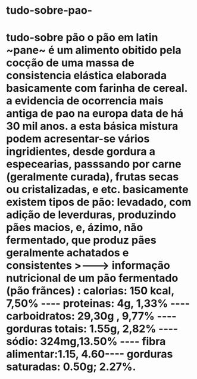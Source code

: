 # tudo-sobre-pao-
# tudo-sobre pão  o pão em latin ~pane~ é um alimento obitido pela cocção  de uma massa de consistencia elástica elaborada basicamente com farinha de cereal. a evidencia de ocorrencia mais antiga de pao na europa data de há 30 mil anos. a esta básica mistura podem acresentar-se vários ingridientes, desde gordura a especearias, passsando por carne (geralmente curada), frutas secas ou cristalizadas, e etc. basicamente existem tipos de pão: levadado, com adição de leverduras, produzindo pães macios, e, ázimo, não fermentado, que produz pães geralmente achatados e consistentes              >---> informação nutricional de um pão fermentado (pão frãnces)    :   calorias: 150 kcal, 7,50% ---- proteinas: 4g, 1,33% ---- carboidratos: 29,30g , 9,77% ---- gorduras totais: 1.55g, 2,82% ---- sódio: 324mg,13.50% ---- fibra alimentar:1.15, 4.60---- gorduras saturadas: 0.50g; 2.27%.
